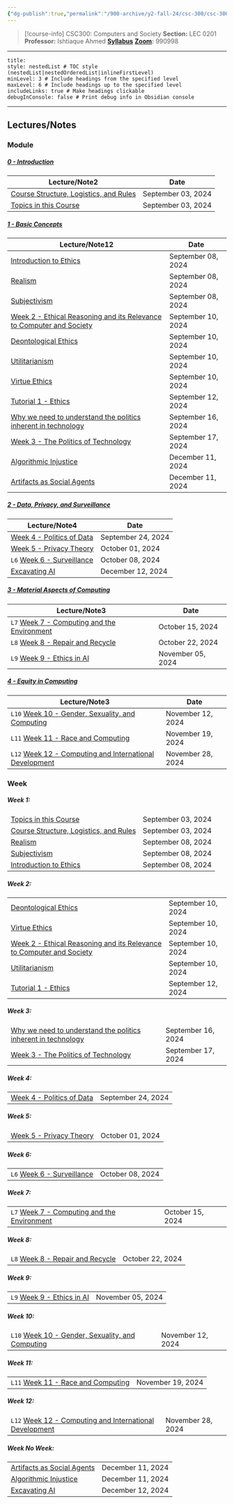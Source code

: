 ```yaml
---
{"dg-publish":true,"permalink":"/900-archive/y2-fall-24/csc-300/csc-300/","tags":["course-page","cs","university"],"created":"2024-06-22T19:06:28.000-04:00","updated":"2024-12-11T18:18:38.576-05:00"}
---
```



> [!course-info] CSC300: Computers and Society
> **Section:** LEC 0201
> **Professor:** Ishtiaque Ahmed
> **[Syllabus](https://docs.google.com/document/d/1rkn3r07sS1Y1Ws4b4fyuzUgaZg0eri_KKwm4mkKxzeg/edit#heading=h.uokurcyu2776)**
> **[Zoom](https://utoronto.zoom.us/j/81609069505):** 990998

---

```table-of-contents
title:
style: nestedList # TOC style (nestedList|nestedOrderedList|inlineFirstLevel)
minLevel: 3 # Include headings from the specified level
maxLevel: 6 # Include headings up to the specified level
includeLinks: true # Make headings clickable
debugInConsole: false # Print debug info in Obsidian console
```

---

## Lectures/Notes

### Module

<h5><span><a data-tooltip-position="top" aria-label="900 Archive/Y2 Fall 24/CSC300/0 Introduction/0 - Introduction.md" data-href="900 Archive/Y2 Fall 24/CSC300/0 Introduction/0 - Introduction.md" href="900 Archive/Y2 Fall 24/CSC300/0 Introduction/0 - Introduction.md" class="internal-link" target="_blank" rel="noopener nofollow">0 - Introduction</a></span></h5><div><table class="dataview table-view-table"><thead class="table-view-thead"><tr class="table-view-tr-header"><th class="table-view-th"><span>Lecture/Note</span><span class="dataview small-text">2</span></th><th class="table-view-th"><span>Date</span></th></tr></thead><tbody class="table-view-tbody"><tr><td><span><a data-tooltip-position="top" aria-label="900 Archive/Y2 Fall 24/CSC300/0 Introduction/Course Structure, Logistics, and Rules.md" data-href="900 Archive/Y2 Fall 24/CSC300/0 Introduction/Course Structure, Logistics, and Rules.md" href="900 Archive/Y2 Fall 24/CSC300/0 Introduction/Course Structure, Logistics, and Rules.md" class="internal-link" target="_blank" rel="noopener nofollow">Course Structure, Logistics, and Rules</a></span></td><td>September 03, 2024</td></tr><tr><td><span><a data-tooltip-position="top" aria-label="900 Archive/Y2 Fall 24/CSC300/0 Introduction/Topics in this Course.md" data-href="900 Archive/Y2 Fall 24/CSC300/0 Introduction/Topics in this Course.md" href="900 Archive/Y2 Fall 24/CSC300/0 Introduction/Topics in this Course.md" class="internal-link" target="_blank" rel="noopener nofollow">Topics in this Course</a></span></td><td>September 03, 2024</td></tr></tbody></table></div><h5><span><a data-tooltip-position="top" aria-label="900 Archive/Y2 Fall 24/CSC300/1 Basic Concepts/1 - Basic Concepts.md" data-href="900 Archive/Y2 Fall 24/CSC300/1 Basic Concepts/1 - Basic Concepts.md" href="900 Archive/Y2 Fall 24/CSC300/1 Basic Concepts/1 - Basic Concepts.md" class="internal-link" target="_blank" rel="noopener nofollow">1 - Basic Concepts</a></span></h5><div><table class="dataview table-view-table"><thead class="table-view-thead"><tr class="table-view-tr-header"><th class="table-view-th"><span>Lecture/Note</span><span class="dataview small-text">12</span></th><th class="table-view-th"><span>Date</span></th></tr></thead><tbody class="table-view-tbody"><tr><td><span><a data-tooltip-position="top" aria-label="900 Archive/Y2 Fall 24/CSC300/1 Basic Concepts/Introduction to Ethics.md" data-href="900 Archive/Y2 Fall 24/CSC300/1 Basic Concepts/Introduction to Ethics.md" href="900 Archive/Y2 Fall 24/CSC300/1 Basic Concepts/Introduction to Ethics.md" class="internal-link" target="_blank" rel="noopener nofollow">Introduction to Ethics</a></span></td><td>September 08, 2024</td></tr><tr><td><span><a data-tooltip-position="top" aria-label="900 Archive/Y2 Fall 24/CSC300/1 Basic Concepts/Realism.md" data-href="900 Archive/Y2 Fall 24/CSC300/1 Basic Concepts/Realism.md" href="900 Archive/Y2 Fall 24/CSC300/1 Basic Concepts/Realism.md" class="internal-link" target="_blank" rel="noopener nofollow">Realism</a></span></td><td>September 08, 2024</td></tr><tr><td><span><a data-tooltip-position="top" aria-label="900 Archive/Y2 Fall 24/CSC300/1 Basic Concepts/Subjectivism.md" data-href="900 Archive/Y2 Fall 24/CSC300/1 Basic Concepts/Subjectivism.md" href="900 Archive/Y2 Fall 24/CSC300/1 Basic Concepts/Subjectivism.md" class="internal-link" target="_blank" rel="noopener nofollow">Subjectivism</a></span></td><td>September 08, 2024</td></tr><tr><td><span><a data-tooltip-position="top" aria-label="900 Archive/Y2 Fall 24/CSC300/1 Basic Concepts/Week 2 - Ethical Reasoning and its Relevance to Computer and Society.md" data-href="900 Archive/Y2 Fall 24/CSC300/1 Basic Concepts/Week 2 - Ethical Reasoning and its Relevance to Computer and Society.md" href="900 Archive/Y2 Fall 24/CSC300/1 Basic Concepts/Week 2 - Ethical Reasoning and its Relevance to Computer and Society.md" class="internal-link" target="_blank" rel="noopener nofollow">Week 2 - Ethical Reasoning and its Relevance to Computer and Society</a></span></td><td>September 10, 2024</td></tr><tr><td><span><a data-tooltip-position="top" aria-label="900 Archive/Y2 Fall 24/CSC300/1 Basic Concepts/Deontological Ethics.md" data-href="900 Archive/Y2 Fall 24/CSC300/1 Basic Concepts/Deontological Ethics.md" href="900 Archive/Y2 Fall 24/CSC300/1 Basic Concepts/Deontological Ethics.md" class="internal-link" target="_blank" rel="noopener nofollow">Deontological Ethics</a></span></td><td>September 10, 2024</td></tr><tr><td><span><a data-tooltip-position="top" aria-label="900 Archive/Y2 Fall 24/CSC300/1 Basic Concepts/Utilitarianism.md" data-href="900 Archive/Y2 Fall 24/CSC300/1 Basic Concepts/Utilitarianism.md" href="900 Archive/Y2 Fall 24/CSC300/1 Basic Concepts/Utilitarianism.md" class="internal-link" target="_blank" rel="noopener nofollow">Utilitarianism</a></span></td><td>September 10, 2024</td></tr><tr><td><span><a data-tooltip-position="top" aria-label="900 Archive/Y2 Fall 24/CSC300/1 Basic Concepts/Virtue Ethics.md" data-href="900 Archive/Y2 Fall 24/CSC300/1 Basic Concepts/Virtue Ethics.md" href="900 Archive/Y2 Fall 24/CSC300/1 Basic Concepts/Virtue Ethics.md" class="internal-link" target="_blank" rel="noopener nofollow">Virtue Ethics</a></span></td><td>September 10, 2024</td></tr><tr><td><span><a data-tooltip-position="top" aria-label="900 Archive/Y2 Fall 24/CSC300/1 Basic Concepts/Tutorial 1 - Ethics.md" data-href="900 Archive/Y2 Fall 24/CSC300/1 Basic Concepts/Tutorial 1 - Ethics.md" href="900 Archive/Y2 Fall 24/CSC300/1 Basic Concepts/Tutorial 1 - Ethics.md" class="internal-link" target="_blank" rel="noopener nofollow">Tutorial 1 - Ethics</a></span></td><td>September 12, 2024</td></tr><tr><td><span><a data-tooltip-position="top" aria-label="900 Archive/Y2 Fall 24/CSC300/1 Basic Concepts/Why we need to understand the politics inherent in technology.md" data-href="900 Archive/Y2 Fall 24/CSC300/1 Basic Concepts/Why we need to understand the politics inherent in technology.md" href="900 Archive/Y2 Fall 24/CSC300/1 Basic Concepts/Why we need to understand the politics inherent in technology.md" class="internal-link" target="_blank" rel="noopener nofollow">Why we need to understand the politics inherent in technology</a></span></td><td>September 16, 2024</td></tr><tr><td><span><a data-tooltip-position="top" aria-label="900 Archive/Y2 Fall 24/CSC300/1 Basic Concepts/Week 3 - The Politics of Technology.md" data-href="900 Archive/Y2 Fall 24/CSC300/1 Basic Concepts/Week 3 - The Politics of Technology.md" href="900 Archive/Y2 Fall 24/CSC300/1 Basic Concepts/Week 3 - The Politics of Technology.md" class="internal-link" target="_blank" rel="noopener nofollow">Week 3 - The Politics of Technology</a></span></td><td>September 17, 2024</td></tr><tr><td><span><a data-tooltip-position="top" aria-label="900 Archive/Y2 Fall 24/CSC300/1 Basic Concepts/Algorithmic Injustice.md" data-href="900 Archive/Y2 Fall 24/CSC300/1 Basic Concepts/Algorithmic Injustice.md" href="900 Archive/Y2 Fall 24/CSC300/1 Basic Concepts/Algorithmic Injustice.md" class="internal-link" target="_blank" rel="noopener nofollow">Algorithmic Injustice</a></span></td><td>December 11, 2024</td></tr><tr><td><span><a data-tooltip-position="top" aria-label="900 Archive/Y2 Fall 24/CSC300/1 Basic Concepts/Artifacts as Social Agents.md" data-href="900 Archive/Y2 Fall 24/CSC300/1 Basic Concepts/Artifacts as Social Agents.md" href="900 Archive/Y2 Fall 24/CSC300/1 Basic Concepts/Artifacts as Social Agents.md" class="internal-link" target="_blank" rel="noopener nofollow">Artifacts as Social Agents</a></span></td><td>December 11, 2024</td></tr></tbody></table></div><h5><span><a data-tooltip-position="top" aria-label="900 Archive/Y2 Fall 24/CSC300/2 Data, Privacy, and Surveillance/2 - Data, Privacy, and Surveillance.md" data-href="900 Archive/Y2 Fall 24/CSC300/2 Data, Privacy, and Surveillance/2 - Data, Privacy, and Surveillance.md" href="900 Archive/Y2 Fall 24/CSC300/2 Data, Privacy, and Surveillance/2 - Data, Privacy, and Surveillance.md" class="internal-link" target="_blank" rel="noopener nofollow">2 - Data, Privacy, and Surveillance</a></span></h5><div><table class="dataview table-view-table"><thead class="table-view-thead"><tr class="table-view-tr-header"><th class="table-view-th"><span>Lecture/Note</span><span class="dataview small-text">4</span></th><th class="table-view-th"><span>Date</span></th></tr></thead><tbody class="table-view-tbody"><tr><td><span><a data-tooltip-position="top" aria-label="900 Archive/Y2 Fall 24/CSC300/2 Data, Privacy, and Surveillance/Week 4 - Politics of Data.md" data-href="900 Archive/Y2 Fall 24/CSC300/2 Data, Privacy, and Surveillance/Week 4 - Politics of Data.md" href="900 Archive/Y2 Fall 24/CSC300/2 Data, Privacy, and Surveillance/Week 4 - Politics of Data.md" class="internal-link" target="_blank" rel="noopener nofollow">Week 4 - Politics of Data</a></span></td><td>September 24, 2024</td></tr><tr><td><span><a data-tooltip-position="top" aria-label="900 Archive/Y2 Fall 24/CSC300/2 Data, Privacy, and Surveillance/Week 5 - Privacy Theory.md" data-href="900 Archive/Y2 Fall 24/CSC300/2 Data, Privacy, and Surveillance/Week 5 - Privacy Theory.md" href="900 Archive/Y2 Fall 24/CSC300/2 Data, Privacy, and Surveillance/Week 5 - Privacy Theory.md" class="internal-link" target="_blank" rel="noopener nofollow">Week 5 - Privacy Theory</a></span></td><td>October 01, 2024</td></tr><tr><td><span><code>L6</code> <a data-tooltip-position="top" aria-label="900 Archive/Y2 Fall 24/CSC300/2 Data, Privacy, and Surveillance/Week 6 - Surveillance.md" data-href="900 Archive/Y2 Fall 24/CSC300/2 Data, Privacy, and Surveillance/Week 6 - Surveillance.md" href="900 Archive/Y2 Fall 24/CSC300/2 Data, Privacy, and Surveillance/Week 6 - Surveillance.md" class="internal-link" target="_blank" rel="noopener nofollow">Week 6 - Surveillance</a></span></td><td>October 08, 2024</td></tr><tr><td><span><a data-tooltip-position="top" aria-label="900 Archive/Y2 Fall 24/CSC300/2 Data, Privacy, and Surveillance/Excavating AI.md" data-href="900 Archive/Y2 Fall 24/CSC300/2 Data, Privacy, and Surveillance/Excavating AI.md" href="900 Archive/Y2 Fall 24/CSC300/2 Data, Privacy, and Surveillance/Excavating AI.md" class="internal-link" target="_blank" rel="noopener nofollow">Excavating AI</a></span></td><td>December 12, 2024</td></tr></tbody></table></div><h5><span><a data-tooltip-position="top" aria-label="900 Archive/Y2 Fall 24/CSC300/3 Material Aspects of Computing/3 - Material Aspects of Computing.md" data-href="900 Archive/Y2 Fall 24/CSC300/3 Material Aspects of Computing/3 - Material Aspects of Computing.md" href="900 Archive/Y2 Fall 24/CSC300/3 Material Aspects of Computing/3 - Material Aspects of Computing.md" class="internal-link" target="_blank" rel="noopener nofollow">3 - Material Aspects of Computing</a></span></h5><div><table class="dataview table-view-table"><thead class="table-view-thead"><tr class="table-view-tr-header"><th class="table-view-th"><span>Lecture/Note</span><span class="dataview small-text">3</span></th><th class="table-view-th"><span>Date</span></th></tr></thead><tbody class="table-view-tbody"><tr><td><span><code>L7</code> <a data-tooltip-position="top" aria-label="900 Archive/Y2 Fall 24/CSC300/3 Material Aspects of Computing/Week 7 - Computing and the Environment.md" data-href="900 Archive/Y2 Fall 24/CSC300/3 Material Aspects of Computing/Week 7 - Computing and the Environment.md" href="900 Archive/Y2 Fall 24/CSC300/3 Material Aspects of Computing/Week 7 - Computing and the Environment.md" class="internal-link" target="_blank" rel="noopener nofollow">Week 7 - Computing and the Environment</a></span></td><td>October 15, 2024</td></tr><tr><td><span><code>L8</code> <a data-tooltip-position="top" aria-label="900 Archive/Y2 Fall 24/CSC300/3 Material Aspects of Computing/Week 8 - Repair and Recycle.md" data-href="900 Archive/Y2 Fall 24/CSC300/3 Material Aspects of Computing/Week 8 - Repair and Recycle.md" href="900 Archive/Y2 Fall 24/CSC300/3 Material Aspects of Computing/Week 8 - Repair and Recycle.md" class="internal-link" target="_blank" rel="noopener nofollow">Week 8 - Repair and Recycle</a></span></td><td>October 22, 2024</td></tr><tr><td><span><code>L9</code> <a data-tooltip-position="top" aria-label="900 Archive/Y2 Fall 24/CSC300/3 Material Aspects of Computing/Week 9 - Ethics in AI.md" data-href="900 Archive/Y2 Fall 24/CSC300/3 Material Aspects of Computing/Week 9 - Ethics in AI.md" href="900 Archive/Y2 Fall 24/CSC300/3 Material Aspects of Computing/Week 9 - Ethics in AI.md" class="internal-link" target="_blank" rel="noopener nofollow">Week 9 - Ethics in AI</a></span></td><td>November 05, 2024</td></tr></tbody></table></div><h5><span><a data-tooltip-position="top" aria-label="900 Archive/Y2 Fall 24/CSC300/4 Equity in Computing/4 - Equity in Computing.md" data-href="900 Archive/Y2 Fall 24/CSC300/4 Equity in Computing/4 - Equity in Computing.md" href="900 Archive/Y2 Fall 24/CSC300/4 Equity in Computing/4 - Equity in Computing.md" class="internal-link" target="_blank" rel="noopener nofollow">4 - Equity in Computing</a></span></h5><div><table class="dataview table-view-table"><thead class="table-view-thead"><tr class="table-view-tr-header"><th class="table-view-th"><span>Lecture/Note</span><span class="dataview small-text">3</span></th><th class="table-view-th"><span>Date</span></th></tr></thead><tbody class="table-view-tbody"><tr><td><span><code>L10</code> <a data-tooltip-position="top" aria-label="900 Archive/Y2 Fall 24/CSC300/4 Equity in Computing/Week 10 - Gender, Sexuality, and Computing.md" data-href="900 Archive/Y2 Fall 24/CSC300/4 Equity in Computing/Week 10 - Gender, Sexuality, and Computing.md" href="900 Archive/Y2 Fall 24/CSC300/4 Equity in Computing/Week 10 - Gender, Sexuality, and Computing.md" class="internal-link" target="_blank" rel="noopener nofollow">Week 10 - Gender, Sexuality, and Computing</a></span></td><td>November 12, 2024</td></tr><tr><td><span><code>L11</code> <a data-tooltip-position="top" aria-label="900 Archive/Y2 Fall 24/CSC300/4 Equity in Computing/Week 11 - Race and Computing.md" data-href="900 Archive/Y2 Fall 24/CSC300/4 Equity in Computing/Week 11 - Race and Computing.md" href="900 Archive/Y2 Fall 24/CSC300/4 Equity in Computing/Week 11 - Race and Computing.md" class="internal-link" target="_blank" rel="noopener nofollow">Week 11 - Race and Computing</a></span></td><td>November 19, 2024</td></tr><tr><td><span><code>L12</code> <a data-tooltip-position="top" aria-label="900 Archive/Y2 Fall 24/CSC300/4 Equity in Computing/Week 12 - Computing and International Development.md" data-href="900 Archive/Y2 Fall 24/CSC300/4 Equity in Computing/Week 12 - Computing and International Development.md" href="900 Archive/Y2 Fall 24/CSC300/4 Equity in Computing/Week 12 - Computing and International Development.md" class="internal-link" target="_blank" rel="noopener nofollow">Week 12 - Computing and International Development</a></span></td><td>November 28, 2024</td></tr></tbody></table></div>

### Week

<h5><span>Week 1:</span></h5><div><table class="dataview table-view-table"><thead class="table-view-thead"><tr class="table-view-tr-header"></tr></thead><tbody class="table-view-tbody"><tr><td><span><a data-tooltip-position="top" aria-label="900 Archive/Y2 Fall 24/CSC300/0 Introduction/Topics in this Course.md" data-href="900 Archive/Y2 Fall 24/CSC300/0 Introduction/Topics in this Course.md" href="900 Archive/Y2 Fall 24/CSC300/0 Introduction/Topics in this Course.md" class="internal-link" target="_blank" rel="noopener nofollow">Topics in this Course</a></span></td><td>September 03, 2024</td></tr><tr><td><span><a data-tooltip-position="top" aria-label="900 Archive/Y2 Fall 24/CSC300/0 Introduction/Course Structure, Logistics, and Rules.md" data-href="900 Archive/Y2 Fall 24/CSC300/0 Introduction/Course Structure, Logistics, and Rules.md" href="900 Archive/Y2 Fall 24/CSC300/0 Introduction/Course Structure, Logistics, and Rules.md" class="internal-link" target="_blank" rel="noopener nofollow">Course Structure, Logistics, and Rules</a></span></td><td>September 03, 2024</td></tr><tr><td><span><a data-tooltip-position="top" aria-label="900 Archive/Y2 Fall 24/CSC300/1 Basic Concepts/Realism.md" data-href="900 Archive/Y2 Fall 24/CSC300/1 Basic Concepts/Realism.md" href="900 Archive/Y2 Fall 24/CSC300/1 Basic Concepts/Realism.md" class="internal-link" target="_blank" rel="noopener nofollow">Realism</a></span></td><td>September 08, 2024</td></tr><tr><td><span><a data-tooltip-position="top" aria-label="900 Archive/Y2 Fall 24/CSC300/1 Basic Concepts/Subjectivism.md" data-href="900 Archive/Y2 Fall 24/CSC300/1 Basic Concepts/Subjectivism.md" href="900 Archive/Y2 Fall 24/CSC300/1 Basic Concepts/Subjectivism.md" class="internal-link" target="_blank" rel="noopener nofollow">Subjectivism</a></span></td><td>September 08, 2024</td></tr><tr><td><span><a data-tooltip-position="top" aria-label="900 Archive/Y2 Fall 24/CSC300/1 Basic Concepts/Introduction to Ethics.md" data-href="900 Archive/Y2 Fall 24/CSC300/1 Basic Concepts/Introduction to Ethics.md" href="900 Archive/Y2 Fall 24/CSC300/1 Basic Concepts/Introduction to Ethics.md" class="internal-link" target="_blank" rel="noopener nofollow">Introduction to Ethics</a></span></td><td>September 08, 2024</td></tr></tbody></table></div><h5><span>Week 2:</span></h5><div><table class="dataview table-view-table"><thead class="table-view-thead"><tr class="table-view-tr-header"></tr></thead><tbody class="table-view-tbody"><tr><td><span><a data-tooltip-position="top" aria-label="900 Archive/Y2 Fall 24/CSC300/1 Basic Concepts/Deontological Ethics.md" data-href="900 Archive/Y2 Fall 24/CSC300/1 Basic Concepts/Deontological Ethics.md" href="900 Archive/Y2 Fall 24/CSC300/1 Basic Concepts/Deontological Ethics.md" class="internal-link" target="_blank" rel="noopener nofollow">Deontological Ethics</a></span></td><td>September 10, 2024</td></tr><tr><td><span><a data-tooltip-position="top" aria-label="900 Archive/Y2 Fall 24/CSC300/1 Basic Concepts/Virtue Ethics.md" data-href="900 Archive/Y2 Fall 24/CSC300/1 Basic Concepts/Virtue Ethics.md" href="900 Archive/Y2 Fall 24/CSC300/1 Basic Concepts/Virtue Ethics.md" class="internal-link" target="_blank" rel="noopener nofollow">Virtue Ethics</a></span></td><td>September 10, 2024</td></tr><tr><td><span><a data-tooltip-position="top" aria-label="900 Archive/Y2 Fall 24/CSC300/1 Basic Concepts/Week 2 - Ethical Reasoning and its Relevance to Computer and Society.md" data-href="900 Archive/Y2 Fall 24/CSC300/1 Basic Concepts/Week 2 - Ethical Reasoning and its Relevance to Computer and Society.md" href="900 Archive/Y2 Fall 24/CSC300/1 Basic Concepts/Week 2 - Ethical Reasoning and its Relevance to Computer and Society.md" class="internal-link" target="_blank" rel="noopener nofollow">Week 2 - Ethical Reasoning and its Relevance to Computer and Society</a></span></td><td>September 10, 2024</td></tr><tr><td><span><a data-tooltip-position="top" aria-label="900 Archive/Y2 Fall 24/CSC300/1 Basic Concepts/Utilitarianism.md" data-href="900 Archive/Y2 Fall 24/CSC300/1 Basic Concepts/Utilitarianism.md" href="900 Archive/Y2 Fall 24/CSC300/1 Basic Concepts/Utilitarianism.md" class="internal-link" target="_blank" rel="noopener nofollow">Utilitarianism</a></span></td><td>September 10, 2024</td></tr><tr><td><span><a data-tooltip-position="top" aria-label="900 Archive/Y2 Fall 24/CSC300/1 Basic Concepts/Tutorial 1 - Ethics.md" data-href="900 Archive/Y2 Fall 24/CSC300/1 Basic Concepts/Tutorial 1 - Ethics.md" href="900 Archive/Y2 Fall 24/CSC300/1 Basic Concepts/Tutorial 1 - Ethics.md" class="internal-link" target="_blank" rel="noopener nofollow">Tutorial 1 - Ethics</a></span></td><td>September 12, 2024</td></tr></tbody></table></div><h5><span>Week 3:</span></h5><div><table class="dataview table-view-table"><thead class="table-view-thead"><tr class="table-view-tr-header"></tr></thead><tbody class="table-view-tbody"><tr><td><span><a data-tooltip-position="top" aria-label="900 Archive/Y2 Fall 24/CSC300/1 Basic Concepts/Why we need to understand the politics inherent in technology.md" data-href="900 Archive/Y2 Fall 24/CSC300/1 Basic Concepts/Why we need to understand the politics inherent in technology.md" href="900 Archive/Y2 Fall 24/CSC300/1 Basic Concepts/Why we need to understand the politics inherent in technology.md" class="internal-link" target="_blank" rel="noopener nofollow">Why we need to understand the politics inherent in technology</a></span></td><td>September 16, 2024</td></tr><tr><td><span><a data-tooltip-position="top" aria-label="900 Archive/Y2 Fall 24/CSC300/1 Basic Concepts/Week 3 - The Politics of Technology.md" data-href="900 Archive/Y2 Fall 24/CSC300/1 Basic Concepts/Week 3 - The Politics of Technology.md" href="900 Archive/Y2 Fall 24/CSC300/1 Basic Concepts/Week 3 - The Politics of Technology.md" class="internal-link" target="_blank" rel="noopener nofollow">Week 3 - The Politics of Technology</a></span></td><td>September 17, 2024</td></tr></tbody></table></div><h5><span>Week 4:</span></h5><div><table class="dataview table-view-table"><thead class="table-view-thead"><tr class="table-view-tr-header"></tr></thead><tbody class="table-view-tbody"><tr><td><span><a data-tooltip-position="top" aria-label="900 Archive/Y2 Fall 24/CSC300/2 Data, Privacy, and Surveillance/Week 4 - Politics of Data.md" data-href="900 Archive/Y2 Fall 24/CSC300/2 Data, Privacy, and Surveillance/Week 4 - Politics of Data.md" href="900 Archive/Y2 Fall 24/CSC300/2 Data, Privacy, and Surveillance/Week 4 - Politics of Data.md" class="internal-link" target="_blank" rel="noopener nofollow">Week 4 - Politics of Data</a></span></td><td>September 24, 2024</td></tr></tbody></table></div><h5><span>Week 5:</span></h5><div><table class="dataview table-view-table"><thead class="table-view-thead"><tr class="table-view-tr-header"></tr></thead><tbody class="table-view-tbody"><tr><td><span><a data-tooltip-position="top" aria-label="900 Archive/Y2 Fall 24/CSC300/2 Data, Privacy, and Surveillance/Week 5 - Privacy Theory.md" data-href="900 Archive/Y2 Fall 24/CSC300/2 Data, Privacy, and Surveillance/Week 5 - Privacy Theory.md" href="900 Archive/Y2 Fall 24/CSC300/2 Data, Privacy, and Surveillance/Week 5 - Privacy Theory.md" class="internal-link" target="_blank" rel="noopener nofollow">Week 5 - Privacy Theory</a></span></td><td>October 01, 2024</td></tr></tbody></table></div><h5><span>Week 6:</span></h5><div><table class="dataview table-view-table"><thead class="table-view-thead"><tr class="table-view-tr-header"></tr></thead><tbody class="table-view-tbody"><tr><td><span><code>L6</code> <a data-tooltip-position="top" aria-label="900 Archive/Y2 Fall 24/CSC300/2 Data, Privacy, and Surveillance/Week 6 - Surveillance.md" data-href="900 Archive/Y2 Fall 24/CSC300/2 Data, Privacy, and Surveillance/Week 6 - Surveillance.md" href="900 Archive/Y2 Fall 24/CSC300/2 Data, Privacy, and Surveillance/Week 6 - Surveillance.md" class="internal-link" target="_blank" rel="noopener nofollow">Week 6 - Surveillance</a></span></td><td>October 08, 2024</td></tr></tbody></table></div><h5><span>Week 7:</span></h5><div><table class="dataview table-view-table"><thead class="table-view-thead"><tr class="table-view-tr-header"></tr></thead><tbody class="table-view-tbody"><tr><td><span><code>L7</code> <a data-tooltip-position="top" aria-label="900 Archive/Y2 Fall 24/CSC300/3 Material Aspects of Computing/Week 7 - Computing and the Environment.md" data-href="900 Archive/Y2 Fall 24/CSC300/3 Material Aspects of Computing/Week 7 - Computing and the Environment.md" href="900 Archive/Y2 Fall 24/CSC300/3 Material Aspects of Computing/Week 7 - Computing and the Environment.md" class="internal-link" target="_blank" rel="noopener nofollow">Week 7 - Computing and the Environment</a></span></td><td>October 15, 2024</td></tr></tbody></table></div><h5><span>Week 8:</span></h5><div><table class="dataview table-view-table"><thead class="table-view-thead"><tr class="table-view-tr-header"></tr></thead><tbody class="table-view-tbody"><tr><td><span><code>L8</code> <a data-tooltip-position="top" aria-label="900 Archive/Y2 Fall 24/CSC300/3 Material Aspects of Computing/Week 8 - Repair and Recycle.md" data-href="900 Archive/Y2 Fall 24/CSC300/3 Material Aspects of Computing/Week 8 - Repair and Recycle.md" href="900 Archive/Y2 Fall 24/CSC300/3 Material Aspects of Computing/Week 8 - Repair and Recycle.md" class="internal-link" target="_blank" rel="noopener nofollow">Week 8 - Repair and Recycle</a></span></td><td>October 22, 2024</td></tr></tbody></table></div><h5><span>Week 9:</span></h5><div><table class="dataview table-view-table"><thead class="table-view-thead"><tr class="table-view-tr-header"></tr></thead><tbody class="table-view-tbody"><tr><td><span><code>L9</code> <a data-tooltip-position="top" aria-label="900 Archive/Y2 Fall 24/CSC300/3 Material Aspects of Computing/Week 9 - Ethics in AI.md" data-href="900 Archive/Y2 Fall 24/CSC300/3 Material Aspects of Computing/Week 9 - Ethics in AI.md" href="900 Archive/Y2 Fall 24/CSC300/3 Material Aspects of Computing/Week 9 - Ethics in AI.md" class="internal-link" target="_blank" rel="noopener nofollow">Week 9 - Ethics in AI</a></span></td><td>November 05, 2024</td></tr></tbody></table></div><h5><span>Week 10:</span></h5><div><table class="dataview table-view-table"><thead class="table-view-thead"><tr class="table-view-tr-header"></tr></thead><tbody class="table-view-tbody"><tr><td><span><code>L10</code> <a data-tooltip-position="top" aria-label="900 Archive/Y2 Fall 24/CSC300/4 Equity in Computing/Week 10 - Gender, Sexuality, and Computing.md" data-href="900 Archive/Y2 Fall 24/CSC300/4 Equity in Computing/Week 10 - Gender, Sexuality, and Computing.md" href="900 Archive/Y2 Fall 24/CSC300/4 Equity in Computing/Week 10 - Gender, Sexuality, and Computing.md" class="internal-link" target="_blank" rel="noopener nofollow">Week 10 - Gender, Sexuality, and Computing</a></span></td><td>November 12, 2024</td></tr></tbody></table></div><h5><span>Week 11:</span></h5><div><table class="dataview table-view-table"><thead class="table-view-thead"><tr class="table-view-tr-header"></tr></thead><tbody class="table-view-tbody"><tr><td><span><code>L11</code> <a data-tooltip-position="top" aria-label="900 Archive/Y2 Fall 24/CSC300/4 Equity in Computing/Week 11 - Race and Computing.md" data-href="900 Archive/Y2 Fall 24/CSC300/4 Equity in Computing/Week 11 - Race and Computing.md" href="900 Archive/Y2 Fall 24/CSC300/4 Equity in Computing/Week 11 - Race and Computing.md" class="internal-link" target="_blank" rel="noopener nofollow">Week 11 - Race and Computing</a></span></td><td>November 19, 2024</td></tr></tbody></table></div><h5><span>Week 12:</span></h5><div><table class="dataview table-view-table"><thead class="table-view-thead"><tr class="table-view-tr-header"></tr></thead><tbody class="table-view-tbody"><tr><td><span><code>L12</code> <a data-tooltip-position="top" aria-label="900 Archive/Y2 Fall 24/CSC300/4 Equity in Computing/Week 12 - Computing and International Development.md" data-href="900 Archive/Y2 Fall 24/CSC300/4 Equity in Computing/Week 12 - Computing and International Development.md" href="900 Archive/Y2 Fall 24/CSC300/4 Equity in Computing/Week 12 - Computing and International Development.md" class="internal-link" target="_blank" rel="noopener nofollow">Week 12 - Computing and International Development</a></span></td><td>November 28, 2024</td></tr></tbody></table></div><h5><span>Week No Week:</span></h5><div><table class="dataview table-view-table"><thead class="table-view-thead"><tr class="table-view-tr-header"></tr></thead><tbody class="table-view-tbody"><tr><td><span><a data-tooltip-position="top" aria-label="900 Archive/Y2 Fall 24/CSC300/1 Basic Concepts/Artifacts as Social Agents.md" data-href="900 Archive/Y2 Fall 24/CSC300/1 Basic Concepts/Artifacts as Social Agents.md" href="900 Archive/Y2 Fall 24/CSC300/1 Basic Concepts/Artifacts as Social Agents.md" class="internal-link" target="_blank" rel="noopener nofollow">Artifacts as Social Agents</a></span></td><td>December 11, 2024</td></tr><tr><td><span><a data-tooltip-position="top" aria-label="900 Archive/Y2 Fall 24/CSC300/1 Basic Concepts/Algorithmic Injustice.md" data-href="900 Archive/Y2 Fall 24/CSC300/1 Basic Concepts/Algorithmic Injustice.md" href="900 Archive/Y2 Fall 24/CSC300/1 Basic Concepts/Algorithmic Injustice.md" class="internal-link" target="_blank" rel="noopener nofollow">Algorithmic Injustice</a></span></td><td>December 11, 2024</td></tr><tr><td><span><a data-tooltip-position="top" aria-label="900 Archive/Y2 Fall 24/CSC300/2 Data, Privacy, and Surveillance/Excavating AI.md" data-href="900 Archive/Y2 Fall 24/CSC300/2 Data, Privacy, and Surveillance/Excavating AI.md" href="900 Archive/Y2 Fall 24/CSC300/2 Data, Privacy, and Surveillance/Excavating AI.md" class="internal-link" target="_blank" rel="noopener nofollow">Excavating AI</a></span></td><td>December 12, 2024</td></tr></tbody></table></div>
